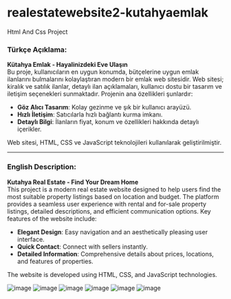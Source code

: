 # realestatewebsite2-kutahyaemlak
Html And Css Project

### Türkçe Açıklama:

**Kütahya Emlak - Hayalinizdeki Eve Ulaşın**  
Bu proje, kullanıcıların en uygun konumda, bütçelerine uygun emlak ilanlarını bulmalarını kolaylaştıran modern bir emlak web sitesidir. Web sitesi; kiralık ve satılık ilanlar, detaylı ilan açıklamaları, kullanıcı dostu bir tasarım ve iletişim seçenekleri sunmaktadır. Projenin ana özellikleri şunlardır:

- **Göz Alıcı Tasarım**: Kolay gezinme ve şık bir kullanıcı arayüzü.
- **Hızlı İletişim**: Satıcılarla hızlı bağlantı kurma imkanı.
- **Detaylı Bilgi**: İlanların fiyat, konum ve özellikleri hakkında detaylı içerikler.

Web sitesi, HTML, CSS ve JavaScript teknolojileri kullanılarak geliştirilmiştir.

---

### English Description:

**Kutahya Real Estate - Find Your Dream Home**  
This project is a modern real estate website designed to help users find the most suitable property listings based on location and budget. The platform provides a seamless user experience with rental and for-sale property listings, detailed descriptions, and efficient communication options. Key features of the website include:

- **Elegant Design**: Easy navigation and an aesthetically pleasing user interface.
- **Quick Contact**: Connect with sellers instantly.
- **Detailed Information**: Comprehensive details about prices, locations, and features of properties.

The website is developed using HTML, CSS, and JavaScript technologies.

![image](https://github.com/user-attachments/assets/03b9aab5-7eb2-49ad-a1dc-bd8fbe562fd6)
![image](https://github.com/user-attachments/assets/99bd8c96-4e73-435d-b726-5b88ac604c18)
![image](https://github.com/user-attachments/assets/8c281309-f5ff-4467-8d8f-ca8061a97eeb)
![image](https://github.com/user-attachments/assets/4b85819a-a91a-4467-bddc-ca76eb726ce0)
![image](https://github.com/user-attachments/assets/a1a9d1c1-7071-43d1-95c5-ae5f4019436a)
![image](https://github.com/user-attachments/assets/a26ff548-ca54-4fed-97b2-caa19745d2bb)





